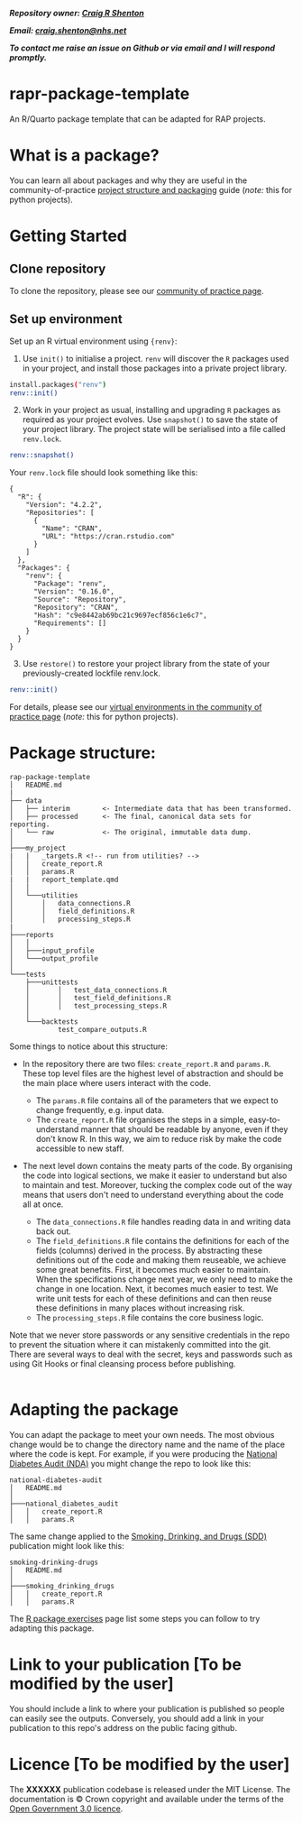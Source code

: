 ***Repository owner: [Craig R Shenton](https://github.com/craig-shenton)***

***Email: craig.shenton@nhs.net***

***To contact me raise an issue on Github or via email and I will respond promptly.***

# rapr-package-template

An R/Quarto package template that can be adapted for RAP projects.


# What is a package?
You can learn all about packages and why they are useful in the community-of-practice [project structure and packaging](https://nhsdigital.github.io/rap-community-of-practice/training_resources/python/project-structure-and-packaging/) guide (*note:* this for python projects).

# Getting Started

## Clone repository
To clone the repository, please see our [community of practice page](https://nhsdigital.github.io/rap-community-of-practice/training_resources/git/using-git-collaboratively/).

## Set up environment
Set up an R virtual environment using `{renv}`:

1. Use `init()` to initialise a project. `renv` will discover the `R` packages used in your project, and install those packages into a private project library.

```bash
install.packages("renv")
renv::init()
```

2. Work in your project as usual, installing and upgrading `R` packages as required as your project evolves. Use `snapshot()` to save the state of your project library. The project state will be serialised into a file called `renv.lock`.

```bash
renv::snapshot()
```

Your `renv.lock` file should look something like this:
```lock
{
  "R": {
    "Version": "4.2.2",
    "Repositories": [
      {
        "Name": "CRAN",
        "URL": "https://cran.rstudio.com"
      }
    ]
  },
  "Packages": {
    "renv": {
      "Package": "renv",
      "Version": "0.16.0",
      "Source": "Repository",
      "Repository": "CRAN",
      "Hash": "c9e8442ab69bc21c9697ecf856c1e6c7",
      "Requirements": []
    }
  }
}
```

3. Use `restore()` to restore your project library from the state of your previously-created lockfile renv.lock.
    
```bash
renv::init()
```

For details, please see our [virtual environments in the community of practice page](https://nhsdigital.github.io/rap-community-of-practice/training_resources/python/virtual-environments/why-use-virtual-environments/) (*note:* this for python projects).

# Package structure:
```
rap-package-template
│   README.md
|
├── data
│   ├── interim        <- Intermediate data that has been transformed.
│   ├── processed      <- The final, canonical data sets for reporting.
│   └── raw            <- The original, immutable data dump.
│
├───my_project
|   |   _targets.R <!-- run from utilities? -->
│   │   create_report.R
│   │   params.R
|   |   report_template.qmd
│   │
│   └───utilities
│       │   data_connections.R
│       │   field_definitions.R
│       │   processing_steps.R
|
├───reports
│   │
│   ├───input_profile
│   └───output_profile
│
└───tests
    ├───unittests
    │       │   test_data_connections.R
    │       │   test_field_definitions.R
    │       │   test_processing_steps.R
    │
    └───backtests
            test_compare_outputs.R
```
Some things to notice about this structure:

* In the repository there are two files: `create_report.R` and `params.R`. These top level files are the highest level of abstraction and should be the main place where users interact with the code. 

    * The `params.R` file contains all of the parameters that we expect to change frequently, e.g. input data. 
    * The `create_report.R` file organises the steps in a simple, easy-to-understand manner that should be readable by anyone, even if they don't know R. In this way, we aim to reduce risk by make the code accessible to new staff. 

* The next level down contains the meaty parts of the code. By organising the code into logical sections, we make it easier to understand but also to maintain and test. Moreover, tucking the complex code out of the way means that users don't need to understand everything about the code all at once. 
    * The `data_connections.R` file handles reading data in and writing data back out. 
    * The `field_definitions.R` file contains the definitions for each of the fields (columns) derived in the process. By abstracting these definitions out of the code and making them reuseable, we achieve some great benefits. First, it becomes much easier to maintain. When the specifications change next year, we only need to make the change in one location. Next, it becomes much easier to test. We write unit tests for each of these definitions and can then reuse these definitions in many places without increasing risk. 
    * The `processing_steps.R` file contains the core business logic. 

Note that we never store passwords or any sensitive credentials in the repo to prevent the situation where it can mistakenly committed into the git. There are several ways to deal with the secret, keys and passwords such as using Git Hooks or final cleansing process before publishing. 
<br/><br/>

# Adapting the package
You can adapt the package to meet your own needs. The most obvious change would be to change the directory name and the name of the place where the code is kept. For example, if you were producing the [National Diabetes Audit (NDA)](https://github.com/NHSDigital/national-diabetes-audit) you might change the repo to look like this:
```
national-diabetes-audit
│   README.md
│
├───national_diabetes_audit
│   │   create_report.R
│   │   params.R
```
The same change applied to the [Smoking, Drinking, and Drugs (SDD)](https://digital.nhs.uk/data-and-information/publications/statistical/smoking-drinking-and-drug-use-among-young-people-in-england) publication might look like this: 
```
smoking-drinking-drugs
│   README.md
│
├───smoking_drinking_drugs
│   │   create_report.R
│   │   params.R
```
The [R package exercises](package_exercises.md) page list some steps you can follow to try adapting this package. 

# Link to your publication [To be modified by the user]
You should include a link to where your publication is published so people can easily see the outputs. Conversely, you should add a link in your publication to this repo's address on the public facing github.


# Licence [To be modified by the user]
The **XXXXXX** publication codebase is released under the MIT License.
The documentation is © Crown copyright and available under the terms of the [Open Government 3.0 licence](https://www.nationalarchives.gov.uk/doc/open-government-licence/version/3/).



